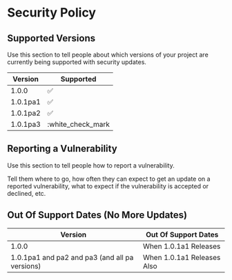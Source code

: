 # Security Policy

## Supported Versions

Use this section to tell people about which versions of your project are
currently being supported with security updates.

| Version | Supported          |
| ------- | ------------------ |
| 1.0.0   | :white_check_mark: |
| 1.0.1pa1  | :white_check_mark:                |
| 1.0.1pa2   | :white_check_mark: |
| 1.0.1pa3 | :white_check_mark |

## Reporting a Vulnerability

Use this section to tell people how to report a vulnerability.

Tell them where to go, how often they can expect to get an update on a
reported vulnerability, what to expect if the vulnerability is accepted or
declined, etc.

## Out Of Support Dates (No More Updates)

| Version | Out Of Support Dates |
---------- | --------------------
| 1.0.0 | When 1.0.1a1 Releases |
| 1.0.1pa1 and pa2 and pa3 (and all pa versions) | When 1.0.1a1 Releases Also |
